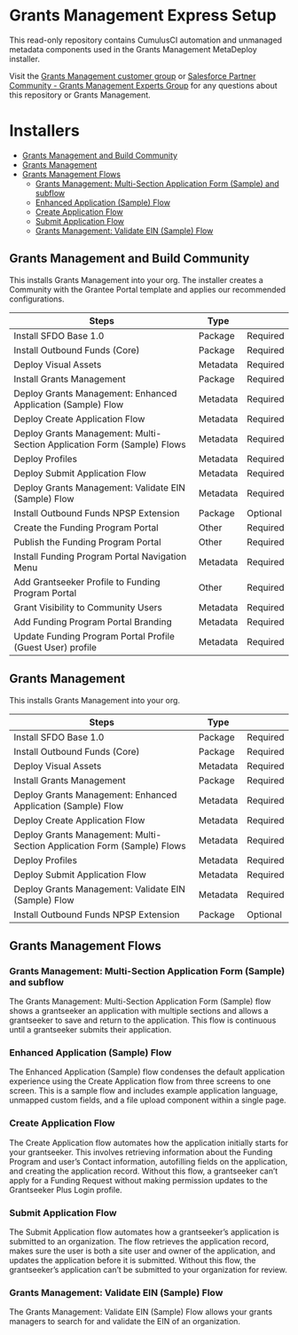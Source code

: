# Grants Management Express Setup

This read-only repository contains CumulusCI automation and unmanaged metadata components used in the Grants Management MetaDeploy installer.

Visit the [Grants Management customer group](https://trailhead.salesforce.com/trailblazer-community/groups/0F94S000000GvrgSAC) or [Salesforce Partner Community - Grants Management Experts Group](https://partners.salesforce.com/_ui/core/chatter/groups/GroupProfilePage?g=0F94V000000LpYeSAK) for any questions about this repository or Grants Management.

# Installers

- [Grants Management and Build Community](#Grants-Management-and-Build-Community)
- [Grants Management](#Grants-Management)
- [Grants Management Flows](#Grants-Management-Flows)
  - [Grants Management: Multi-Section Application Form (Sample) and subflow](#Grants-Management-Multi-Section-Application-Form-Sample-and-subflow)
  - [Enhanced Application (Sample) Flow](#Enhanced-Application-Sample-Flow)
  - [Create Application Flow](#Create-Application-Flow)
  - [Submit Application Flow](#Submit-Application-Flow)
  - [Grants Management: Validate EIN (Sample) Flow](#Grants-Management-Validate-EIN-Sample-Flow)

## Grants Management and Build Community

This installs Grants Management into your org. The installer creates a Community with the Grantee Portal template and applies our recommended configurations.

| Steps                                                                   | Type     |          |
| ----------------------------------------------------------------------- | -------- | -------- |
| Install SFDO Base 1.0                                                   | Package  | Required |
| Install Outbound Funds (Core)                                           | Package  | Required |
| Deploy Visual Assets                                                    | Metadata | Required |
| Install Grants Management                                               | Package  | Required |
| Deploy Grants Management: Enhanced Application (Sample) Flow            | Metadata | Required |
| Deploy Create Application Flow                                          | Metadata | Required |
| Deploy Grants Management: Multi-Section Application Form (Sample) Flows | Metadata | Required |
| Deploy Profiles                                                         | Metadata | Required |
| Deploy Submit Application Flow                                          | Metadata | Required |
| Deploy Grants Management: Validate EIN (Sample) Flow                    | Metadata | Required |
| Install Outbound Funds NPSP Extension                                   | Package  | Optional |
| Create the Funding Program Portal                                       | Other    | Required |
| Publish the Funding Program Portal                                      | Other    | Required |
| Install Funding Program Portal Navigation Menu                          | Metadata | Required |
| Add Grantseeker Profile to Funding Program Portal                       | Other    | Required |
| Grant Visibility to Community Users                                     | Metadata | Required |
| Add Funding Program Portal Branding                                     | Metadata | Required |
| Update Funding Program Portal Profile (Guest User) profile              | Metadata | Required |

## Grants Management

This installs Grants Management into your org.

| Steps                                                                   | Type     |          |
| ----------------------------------------------------------------------- | -------- | -------- |
| Install SFDO Base 1.0                                                   | Package  | Required |
| Install Outbound Funds (Core)                                           | Package  | Required |
| Deploy Visual Assets                                                    | Metadata | Required |
| Install Grants Management                                               | Package  | Required |
| Deploy Grants Management: Enhanced Application (Sample) Flow            | Metadata | Required |
| Deploy Create Application Flow                                          | Metadata | Required |
| Deploy Grants Management: Multi-Section Application Form (Sample) Flows | Metadata | Required |
| Deploy Profiles                                                         | Metadata | Required |
| Deploy Submit Application Flow                                          | Metadata | Required |
| Deploy Grants Management: Validate EIN (Sample) Flow                    | Metadata | Required |
| Install Outbound Funds NPSP Extension                                   | Package  | Optional |

## Grants Management Flows

### Grants Management: Multi-Section Application Form (Sample) and subflow

The Grants Management: Multi-Section Application Form (Sample) flow shows a grantseeker an application with multiple sections and allows a grantseeker to save and return to the application. This flow is continuous until a grantseeker submits their application.

### Enhanced Application (Sample) Flow

The Enhanced Application (Sample) flow condenses the default application experience using the Create Application flow from three screens to one screen. This is a sample flow and includes example application language, unmapped custom fields, and a file upload component within a single page.

### Create Application Flow

The Create Application flow automates how the application initially starts for your grantseeker. This involves retrieving information about the Funding Program and user’s Contact information, autofilling fields on the application, and creating the application record. Without this flow, a grantseeker can’t apply for a Funding Request without making permission updates to the Grantseeker Plus Login profile.

### Submit Application Flow

The Submit Application flow automates how a grantseeker’s application is submitted to an organization. The flow retrieves the application record, makes sure the user is both a site user and owner of the application, and updates the application before it is submitted. Without this flow, the grantseeker’s application can’t be submitted to your organization for review.

### Grants Management: Validate EIN (Sample) Flow

The Grants Management: Validate EIN (Sample) Flow allows your grants managers to search for and validate the EIN of an organization.

